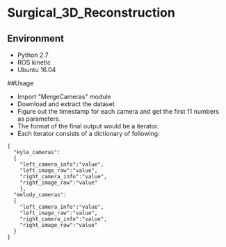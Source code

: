 # Surgical_3D_Reconstruction

## Environment
- Python 2.7
- ROS kinetic
- Ubuntu 16.04

##Usage
- Import "MergeCameras" module
- Download and extract the dataset
- Figure out the timestamp for each camera and get the first 11 numbers as parameters.
- The format of the final output would be a iterator.
- Each iterator consists of a dictionary of following:
```
{
  "kyle_cameras":
  {
    "left_camera_info":"value",
    "left_image_raw":"value",
    "right_camera_info":"value",
    "right_image_raw":"value"
    },
  "melody_cameras":
  {
    "left_camera_info":"value",
    "left_image_raw":"value",
    "right_camera_info":"value",
    "right_image_raw":"value"
  }
}
```
